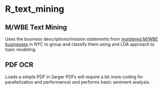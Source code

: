# **R_text_mining**

## **M/WBE Text Mining**
Uses the business descriptions/mission statements from [registered M/WBE businesses](https://data.cityofnewyork.us/Business/M-WBE-LBE-and-EBE-Certified-Business-List/ci93-uc8s) in NYC to group and classify them using and LDA approach to topic modeling.

## **PDF OCR**
Loads a simple PDF in (larger PDFs will require a bit more coding for parallelization and performance) and performs basic seniment analysis.
